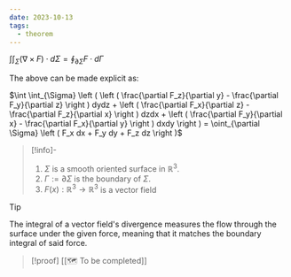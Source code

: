 ```yaml
---
date: 2023-10-13
tags:
  - theorem
---
```

$\int \int_{\Sigma} (\nabla \times F) \cdot d \Sigma = \oint_{\partial \Sigma} F \cdot d \Gamma$ 

The above can be made explicit as:

$\int \int_{\Sigma} \left ( \left ( \frac{\partial F_z}{\partial y} - \frac{\partial F_y}{\partial z} \right ) dydz + \left ( \frac{\partial F_x}{\partial z} - \frac{\partial F_z}{\partial x} \right ) dzdx + \left ( \frac{\partial F_y}{\partial x} - \frac{\partial F_x}{\partial y} \right ) dxdy \right ) = \oint_{\partial \Sigma} \left ( F_x dx + F_y dy + F_z dz \right )$
>[!info]-
> 1. $\Sigma$ is a smooth oriented surface in $\mathbb{R}^3$.
> 2. $\Gamma := \partial \Sigma$ is the boundary of $\Sigma$. 
> 3. $F(x) : \mathbb{R}^3 \rightarrow \mathbb{R}^3$  is a vector field

>[!tip]
> The integral of a vector field's divergence measures the flow through the surface under the given force, meaning that it matches the boundary integral of said force.

>[!proof]
> [[🗺️ To be completed]]
